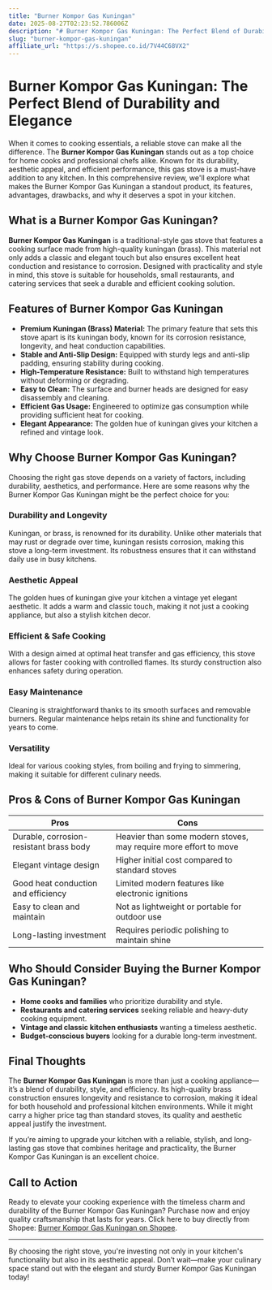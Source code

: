 ```yaml
---
title: "Burner Kompor Gas Kuningan"
date: 2025-08-27T02:23:52.786006Z
description: "# Burner Kompor Gas Kuningan: The Perfect Blend of Durability and Elegance..."
slug: "burner-kompor-gas-kuningan"
affiliate_url: "https://s.shopee.co.id/7V44C68VX2"
---
```

# Burner Kompor Gas Kuningan: The Perfect Blend of Durability and Elegance

When it comes to cooking essentials, a reliable stove can make all the difference. The **Burner Kompor Gas Kuningan** stands out as a top choice for home cooks and professional chefs alike. Known for its durability, aesthetic appeal, and efficient performance, this gas stove is a must-have addition to any kitchen. In this comprehensive review, we'll explore what makes the Burner Kompor Gas Kuningan a standout product, its features, advantages, drawbacks, and why it deserves a spot in your kitchen.

## What is a Burner Kompor Gas Kuningan?

**Burner Kompor Gas Kuningan** is a traditional-style gas stove that features a cooking surface made from high-quality kuningan (brass). This material not only adds a classic and elegant touch but also ensures excellent heat conduction and resistance to corrosion. Designed with practicality and style in mind, this stove is suitable for households, small restaurants, and catering services that seek a durable and efficient cooking solution.

## Features of Burner Kompor Gas Kuningan

- **Premium Kuningan (Brass) Material:** The primary feature that sets this stove apart is its kuningan body, known for its corrosion resistance, longevity, and heat conduction capabilities.
- **Stable and Anti-Slip Design:** Equipped with sturdy legs and anti-slip padding, ensuring stability during cooking.
- **High-Temperature Resistance:** Built to withstand high temperatures without deforming or degrading.
- **Easy to Clean:** The surface and burner heads are designed for easy disassembly and cleaning.
- **Efficient Gas Usage:** Engineered to optimize gas consumption while providing sufficient heat for cooking.
- **Elegant Appearance:** The golden hue of kuningan gives your kitchen a refined and vintage look.

## Why Choose Burner Kompor Gas Kuningan?

Choosing the right gas stove depends on a variety of factors, including durability, aesthetics, and performance. Here are some reasons why the Burner Kompor Gas Kuningan might be the perfect choice for you:

### Durability and Longevity

Kuningan, or brass, is renowned for its durability. Unlike other materials that may rust or degrade over time, kuningan resists corrosion, making this stove a long-term investment. Its robustness ensures that it can withstand daily use in busy kitchens.

### Aesthetic Appeal

The golden hues of kuningan give your kitchen a vintage yet elegant aesthetic. It adds a warm and classic touch, making it not just a cooking appliance, but also a stylish kitchen decor.

### Efficient & Safe Cooking

With a design aimed at optimal heat transfer and gas efficiency, this stove allows for faster cooking with controlled flames. Its sturdy construction also enhances safety during operation.

### Easy Maintenance

Cleaning is straightforward thanks to its smooth surfaces and removable burners. Regular maintenance helps retain its shine and functionality for years to come.

### Versatility

Ideal for various cooking styles, from boiling and frying to simmering, making it suitable for different culinary needs.

## Pros & Cons of Burner Kompor Gas Kuningan

| Pros                                              | Cons                                                  |
|---------------------------------------------------|-------------------------------------------------------|
| Durable, corrosion-resistant brass body         | Heavier than some modern stoves, may require more effort to move |
| Elegant vintage design                          | Higher initial cost compared to standard stoves     |
| Good heat conduction and efficiency             | Limited modern features like electronic ignitions   |
| Easy to clean and maintain                      | Not as lightweight or portable for outdoor use     |
| Long-lasting investment                         | Requires periodic polishing to maintain shine     |

## Who Should Consider Buying the Burner Kompor Gas Kuningan?

- **Home cooks and families** who prioritize durability and style.
- **Restaurants and catering services** seeking reliable and heavy-duty cooking equipment.
- **Vintage and classic kitchen enthusiasts** wanting a timeless aesthetic.
- **Budget-conscious buyers** looking for a durable long-term investment.

## Final Thoughts

The **Burner Kompor Gas Kuningan** is more than just a cooking appliance—it’s a blend of durability, style, and efficiency. Its high-quality brass construction ensures longevity and resistance to corrosion, making it ideal for both household and professional kitchen environments. While it might carry a higher price tag than standard stoves, its quality and aesthetic appeal justify the investment.

If you’re aiming to upgrade your kitchen with a reliable, stylish, and long-lasting gas stove that combines heritage and practicality, the Burner Kompor Gas Kuningan is an excellent choice.

## Call to Action

Ready to elevate your cooking experience with the timeless charm and durability of the Burner Kompor Gas Kuningan? Purchase now and enjoy quality craftsmanship that lasts for years. Click here to buy directly from Shopee: [Burner Kompor Gas Kuningan on Shopee](https://s.shopee.co.id/7V44C68VX2).

---

By choosing the right stove, you're investing not only in your kitchen's functionality but also in its aesthetic appeal. Don’t wait—make your culinary space stand out with the elegant and sturdy Burner Kompor Gas Kuningan today!